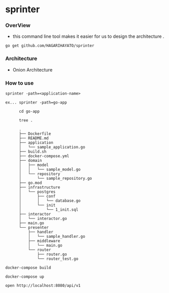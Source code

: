 # sprinter

### OverView

- this command line tool makes it easier for us to design the architecture .

```
go get github.com/HAGARIHAYATO/sprinter
```

### Architecture

- Onion Architecture

### How to use

```
sprinter -path=<application-name>

ex... sprinter -path=go-app

      cd go-app
      
      tree .
      
      .
      ├── Dockerfile
      ├── README.md
      ├── application
      │   └── sample_application.go
      ├── build.sh
      ├── docker-compose.yml
      ├── domain
      │   ├── model
      │   │   └── sample_model.go
      │   └── repository
      │       └── sample_repository.go
      ├── go.mod
      ├── infrastructure
      │   └── postgres
      │       ├── conf
      │       │   └── database.go
      │       └── init
      │           └── 1_init.sql
      ├── interactor
      │   └── interactor.go
      ├── main.go
      └── presenter
          ├── handler
          │   └── sample_handler.go
          ├── middleware
          │   └── main.go
          └── router
              ├── router.go
              └── router_test.go
```

```
docker-compose build

docker-compose up

open http://localhost:8080/api/v1
```
